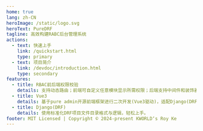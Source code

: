 ```yaml
---
home: true
lang: zh-CN
heroImage: /static/logo.svg
heroText: PureDRF
tagline: 高效构建RABC后台管理系统
actions:
  - text: 快速上手
    link: /quickstart.html
    type: primary
  - text: 项目简介
    link: /devdoc/introduction.html
    type: secondary
features:
  - title: RBAC前后端权限校验
    details: 支持动态路由；前端可自定义任意模块显示所需权限；后端支持中间件和装饰器两种接口权限校验方法。
  - title: Vue3
    details: 基于pure admin开源前端框架进行二次开发(Vue3驱动)，适配Django(DRF)后端。
  - title: Django(DRF)
    details: 使用标准化DRF项目文件目录格式与逻辑，轻松上手。
footer: MIT Licensed | Copyright © 2024-present KWORLD‘s Roy Ke
---
```

